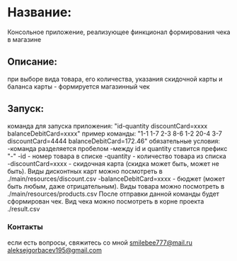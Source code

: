 # Название: 
Консольное приложение, реализующее финкционал формирования чека в магазине

## Описание: 
при выборе вида товара, его количества, указания скидочной карты и баланса карты - формируется магазинный чек

## Запуск:
команда для запуска приложения: "id-quantity discountCard=xxxx balanceDebitCard=xxxx"
пример команды: "1-1 1-7 2-3 8-6 1-2 20-4 3-7 discountCard=4444 balanceDebitCard=172.46"
обязательные условия:
-команда разделяется пробелом
-между id и quantity ставится префикс "-"
-id - номер товара в списке
-quantity - количество товара из списка
-discountCard=xxxx - скидочная карта (скидка может быть, может не быть). Виды дисконтных карт можно посмотреть в ./main/resources/discount.csv
-balanceDebitCard=xxxx - бюджет (может быть любым, даже отрицательным). Виды товара можно посмотреть в ./main/resources/products.csv
После отправки данной команды будет сформирован чек. Вид чека можно посмотреть в корне проекта ./result.csv

### Контакты
если есть вопросы, свяжитесь со мной
smilebee777@mail.ru
aleksejgorbacev195@gmail.com
